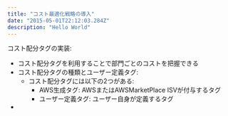 ```yaml
---
title: "コスト最適化戦略の導入"
date: "2015-05-01T22:12:03.284Z"
description: "Hello World"
---
```


コスト配分タグの実装:
  - コスト配分タグを利用することで部門ごとのコストを把握できる
  - コスト配分タグの種類とユーザー定義タグ:
    - コスト配分タグには以下の2つがある:
      - AWS生成タグ: AWSまたはAWSMarketPlace ISVが付与するタグ
      - ユーザー定義タグ: ユーザー自身が定義するタグ
  -  